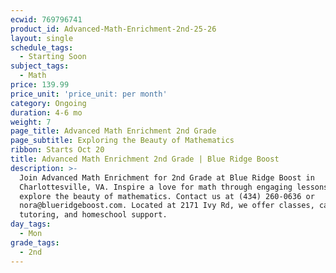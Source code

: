 ```yaml
---
ecwid: 769796741
product_id: Advanced-Math-Enrichment-2nd-25-26
layout: single
schedule_tags:
  - Starting Soon
subject_tags:
  - Math
price: 139.99
price_unit: 'price_unit: per month'
category: Ongoing
duration: 4-6 mo
weight: 7
page_title: Advanced Math Enrichment 2nd Grade
page_subtitle: Exploring the Beauty of Mathematics
ribbon: Starts Oct 20
title: Advanced Math Enrichment 2nd Grade | Blue Ridge Boost
description: >-
  Join Advanced Math Enrichment for 2nd Grade at Blue Ridge Boost in
  Charlottesville, VA. Inspire a love for math through engaging lessons that
  explore the beauty of mathematics. Contact us at (434) 260-0636 or
  nora@blueridgeboost.com. Located at 2171 Ivy Rd, we offer classes, camps,
  tutoring, and homeschool support.
day_tags:
  - Mon
grade_tags:
  - 2nd
---
```


